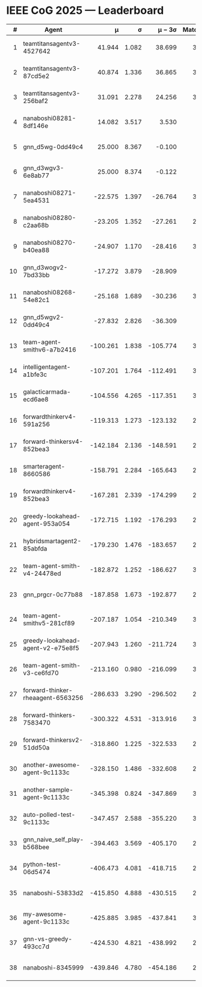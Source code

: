 # IEEE CoG 2025 — Leaderboard

| # | Agent | μ | σ | μ − 3σ | Matches | Updated |
|---:|---|---:|---:|---:|---:|---|
| 1 | teamtitansagentv3-4527642 | 41.944 | 1.082 | 38.699 | 3300 | 2025-08-29 10:33 |
| 2 | teamtitansagentv3-87cd5e2 | 40.874 | 1.336 | 36.865 | 3060 | 2025-08-29 10:33 |
| 3 | teamtitansagentv3-256baf2 | 31.091 | 2.278 | 24.256 | 3240 | 2025-08-29 10:33 |
| 4 | nanaboshi08281-8df146e | 14.082 | 3.517 | 3.530 | 70 | 2025-08-29 10:33 |
| 5 | gnn_d5wg-0dd49c4 | 25.000 | 8.367 | -0.100 | 80 | 2025-08-29 10:33 |
| 6 | gnn_d3wgv3-6e8ab77 | 25.000 | 8.374 | -0.122 | 98 | 2025-08-29 10:33 |
| 7 | nanaboshi08271-5ea4531 | -22.575 | 1.397 | -26.764 | 3620 | 2025-08-29 10:33 |
| 8 | nanaboshi08280-c2aa68b | -23.205 | 1.352 | -27.261 | 2860 | 2025-08-29 10:33 |
| 9 | nanaboshi08270-b40ea88 | -24.907 | 1.170 | -28.416 | 3420 | 2025-08-29 10:33 |
| 10 | gnn_d3wogv2-7bd33bb | -17.272 | 3.879 | -28.909 | 108 | 2025-08-29 10:33 |
| 11 | nanaboshi08268-54e82c1 | -25.168 | 1.689 | -30.236 | 3200 | 2025-08-29 10:33 |
| 12 | gnn_d5wgv2-0dd49c4 | -27.832 | 2.826 | -36.309 | 100 | 2025-08-29 10:33 |
| 13 | team-agent-smithv6-a7b2416 | -100.261 | 1.838 | -105.774 | 3500 | 2025-08-29 10:33 |
| 14 | intelligentagent-a1bfe3c | -107.201 | 1.764 | -112.491 | 3114 | 2025-08-29 10:33 |
| 15 | galacticarmada-ecd6ae8 | -104.556 | 4.265 | -117.351 | 3200 | 2025-08-29 10:33 |
| 16 | forwardthinkerv4-591a256 | -119.313 | 1.273 | -123.132 | 2855 | 2025-08-29 10:33 |
| 17 | forward-thinkersv4-852bea3 | -142.184 | 2.136 | -148.591 | 2579 | 2025-08-29 10:33 |
| 18 | smarteragent-8660586 | -158.791 | 2.284 | -165.643 | 2625 | 2025-08-29 10:33 |
| 19 | forwardthinkerv4-852bea3 | -167.281 | 2.339 | -174.299 | 2398 | 2025-08-29 10:33 |
| 20 | greedy-lookahead-agent-953a054 | -172.715 | 1.192 | -176.293 | 2914 | 2025-08-29 10:33 |
| 21 | hybridsmartagent2-85abfda | -179.230 | 1.476 | -183.657 | 2939 | 2025-08-29 10:33 |
| 22 | team-agent-smith-v4-24478ed | -182.872 | 1.252 | -186.627 | 3018 | 2025-08-29 10:33 |
| 23 | gnn_prgcr-0c77b88 | -187.858 | 1.673 | -192.877 | 2990 | 2025-08-29 10:33 |
| 24 | team-agent-smithv5-281cf89 | -207.187 | 1.054 | -210.349 | 3160 | 2025-08-29 10:33 |
| 25 | greedy-lookahead-agent-v2-e75e8f5 | -207.943 | 1.260 | -211.724 | 3066 | 2025-08-29 10:33 |
| 26 | team-agent-smith-v3-ce6fd70 | -213.160 | 0.980 | -216.099 | 3678 | 2025-08-29 10:33 |
| 27 | forward-thinker-rheaagent-6563256 | -286.633 | 3.290 | -296.502 | 2922 | 2025-08-29 10:33 |
| 28 | forward-thinkers-7583470 | -300.322 | 4.531 | -313.916 | 3200 | 2025-08-29 10:33 |
| 29 | forward-thinkersv2-51dd50a | -318.860 | 1.225 | -322.533 | 2922 | 2025-08-29 10:33 |
| 30 | another-awesome-agent-9c1133c | -328.150 | 1.486 | -332.608 | 2900 | 2025-08-29 10:33 |
| 31 | another-sample-agent-9c1133c | -345.398 | 0.824 | -347.869 | 3340 | 2025-08-29 10:33 |
| 32 | auto-polled-test-9c1133c | -347.457 | 2.588 | -355.220 | 3400 | 2025-08-29 10:33 |
| 33 | gnn_naive_self_play-b568bee | -394.463 | 3.569 | -405.170 | 2660 | 2025-08-29 10:33 |
| 34 | python-test-06d5474 | -406.473 | 4.081 | -418.715 | 2970 | 2025-08-29 10:33 |
| 35 | nanaboshi-53833d2 | -415.850 | 4.888 | -430.515 | 2500 | 2025-08-29 10:33 |
| 36 | my-awesome-agent-9c1133c | -425.885 | 3.985 | -437.841 | 3360 | 2025-08-29 10:33 |
| 37 | gnn-vs-greedy-493cc7d | -424.530 | 4.821 | -438.992 | 2280 | 2025-08-29 10:33 |
| 38 | nanaboshi-8345999 | -439.846 | 4.780 | -454.186 | 2620 | 2025-08-29 10:33 |
